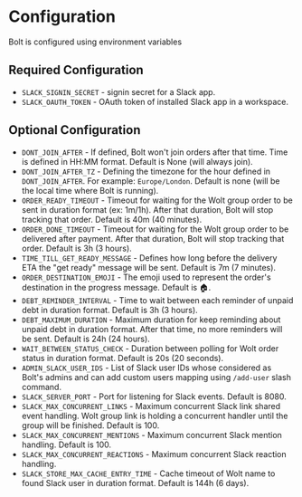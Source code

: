 # Configuration
Bolt is configured using environment variables

## Required Configuration
* `SLACK_SIGNIN_SECRET` - signin secret for a Slack app.
* `SLACK_OAUTH_TOKEN` - OAuth token of installed Slack app in a workspace.

## Optional Configuration
* `DONT_JOIN_AFTER` - If defined, Bolt won't join orders after that time. Time is defined in HH:MM format. Default is None (will always join).
* `DONT_JOIN_AFTER_TZ` - Defining the timezone for the hour defined in `DONT_JOIN_AFTER`. For example: `Europe/London`. Default is none (will be the local time where Bolt is running). 
* `ORDER_READY_TIMEOUT` - Timeout for waiting for the Wolt group order to be sent in duration format (ex: 1m/1h). After that duration, Bolt will stop tracking that order. Default is 40m (40 minutes).
* `ORDER_DONE_TIMEOUT` - Timeout for waiting for the Wolt group order to be delivered after payment. After that duration, Bolt will stop tracking that order. Default is 3h (3 hours).
* `TIME_TILL_GET_READY_MESSAGE` - Defines how long before the delivery ETA the "get ready" message will be sent. Default is 7m (7 minutes).
* `ORDER_DESTINATION_EMOJI` - The emoji used to represent the order's destination in the progress message. Default is :house:.
* `DEBT_REMINDER_INTERVAL` - Time to wait between each reminder of unpaid debt in duration format. Default is 3h (3 hours).
* `DEBT_MAXIMUM_DURATION` - Maximum duration for keep reminding about unpaid debt in duration format. After that time, no more reminders will be sent. Default is 24h (24 hours).
* `WAIT_BETWEEN_STATUS_CHECK` - Duration between polling for Wolt order status in duration format. Default is 20s (20 seconds).
* `ADMIN_SLACK_USER_IDS` - List of Slack user IDs whose considered as Bolt's admins and can add custom users mapping using `/add-user` slash command.
* `SLACK_SERVER_PORT` - Port for listening for Slack events. Default is 8080.
* `SLACK_MAX_CONCURRENT_LINKS` - Maximum concurrent Slack link shared event handling. Wolt group link is holding a concurrent handler until the group will be finished. Default is 100.
* `SLACK_MAX_CONCURRENT_MENTIONS` - Maximum concurrent Slack mention handling. Default is 100.
* `SLACK_MAX_CONCURRENT_REACTIONS` - Maximum concurrent Slack reaction handling.
* `SLACK_STORE_MAX_CACHE_ENTRY_TIME` - Cache timeout of Wolt name to found Slack user in duration format. Default is 144h (6 days).